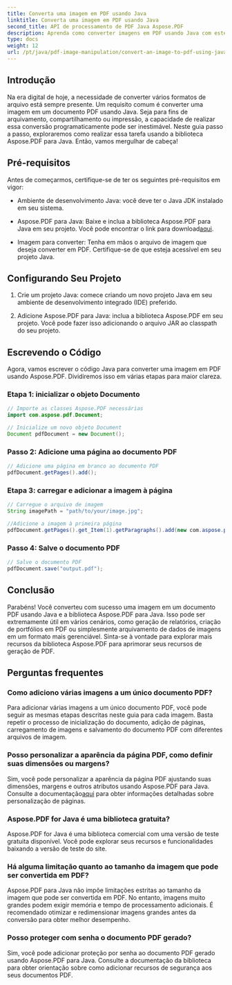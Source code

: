 ```yaml
---
title: Converta uma imagem em PDF usando Java
linktitle: Converta uma imagem em PDF usando Java
second_title: API de processamento de PDF Java Aspose.PDF
description: Aprenda como converter imagens em PDF usando Java com este guia completo. Instruções passo a passo e exemplos de código incluídos.
type: docs
weight: 12
url: /pt/java/pdf-image-manipulation/convert-an-image-to-pdf-using-java/
---
```


## Introdução

Na era digital de hoje, a necessidade de converter vários formatos de arquivo está sempre presente. Um requisito comum é converter uma imagem em um documento PDF usando Java. Seja para fins de arquivamento, compartilhamento ou impressão, a capacidade de realizar essa conversão programaticamente pode ser inestimável. Neste guia passo a passo, exploraremos como realizar essa tarefa usando a biblioteca Aspose.PDF para Java. Então, vamos mergulhar de cabeça!

## Pré-requisitos

Antes de começarmos, certifique-se de ter os seguintes pré-requisitos em vigor:

- Ambiente de desenvolvimento Java: você deve ter o Java JDK instalado em seu sistema.

-  Aspose.PDF para Java: Baixe e inclua a biblioteca Aspose.PDF para Java em seu projeto. Você pode encontrar o link para download[aqui](https://releases.aspose.com/pdf/java/).

- Imagem para converter: Tenha em mãos o arquivo de imagem que deseja converter em PDF. Certifique-se de que esteja acessível em seu projeto Java.

## Configurando Seu Projeto

1. Crie um projeto Java: comece criando um novo projeto Java em seu ambiente de desenvolvimento integrado (IDE) preferido.

2. Adicione Aspose.PDF para Java: inclua a biblioteca Aspose.PDF em seu projeto. Você pode fazer isso adicionando o arquivo JAR ao classpath do seu projeto.

## Escrevendo o Código

Agora, vamos escrever o código Java para converter uma imagem em PDF usando Aspose.PDF. Dividiremos isso em várias etapas para maior clareza.

### Etapa 1: inicializar o objeto Documento

```java
// Importe as classes Aspose.PDF necessárias
import com.aspose.pdf.Document;

// Inicialize um novo objeto Document
Document pdfDocument = new Document();
```

### Passo 2: Adicione uma página ao documento PDF

```java
// Adicione uma página em branco ao documento PDF
pdfDocument.getPages().add();
```

### Etapa 3: carregar e adicionar a imagem à página

```java
// Carregue o arquivo de imagem
String imagePath = "path/to/your/image.jpg";

//Adicione a imagem à primeira página
pdfDocument.getPages().get_Item(1).getParagraphs().add(new com.aspose.pdf.Image(imagePath));
```

### Passo 4: Salve o documento PDF

```java
// Salve o documento PDF
pdfDocument.save("output.pdf");
```

## Conclusão

Parabéns! Você converteu com sucesso uma imagem em um documento PDF usando Java e a biblioteca Aspose.PDF para Java. Isso pode ser extremamente útil em vários cenários, como geração de relatórios, criação de portfólios em PDF ou simplesmente arquivamento de dados de imagens em um formato mais gerenciável. Sinta-se à vontade para explorar mais recursos da biblioteca Aspose.PDF para aprimorar seus recursos de geração de PDF.

## Perguntas frequentes

### Como adiciono várias imagens a um único documento PDF?

Para adicionar várias imagens a um único documento PDF, você pode seguir as mesmas etapas descritas neste guia para cada imagem. Basta repetir o processo de inicialização do documento, adição de páginas, carregamento de imagens e salvamento do documento PDF com diferentes arquivos de imagem.

### Posso personalizar a aparência da página PDF, como definir suas dimensões ou margens?

Sim, você pode personalizar a aparência da página PDF ajustando suas dimensões, margens e outros atributos usando Aspose.PDF para Java. Consulte a documentação[aqui](https://reference.aspose.com/pdf/java/) para obter informações detalhadas sobre personalização de páginas.

### Aspose.PDF for Java é uma biblioteca gratuita?

Aspose.PDF for Java é uma biblioteca comercial com uma versão de teste gratuita disponível. Você pode explorar seus recursos e funcionalidades baixando a versão de teste do site.

### Há alguma limitação quanto ao tamanho da imagem que pode ser convertida em PDF?

Aspose.PDF para Java não impõe limitações estritas ao tamanho da imagem que pode ser convertida em PDF. No entanto, imagens muito grandes podem exigir memória e tempo de processamento adicionais. É recomendado otimizar e redimensionar imagens grandes antes da conversão para obter melhor desempenho.

### Posso proteger com senha o documento PDF gerado?

Sim, você pode adicionar proteção por senha ao documento PDF gerado usando Aspose.PDF para Java. Consulte a documentação da biblioteca para obter orientação sobre como adicionar recursos de segurança aos seus documentos PDF.